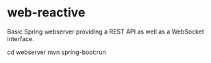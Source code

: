 # web-reactive

Basic Spring webserver providing a REST API as well as a WebSocket interface.

cd webserver
mvn spring-boot:run
